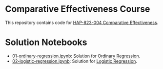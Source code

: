 # Comparative Effectiveness Course

This repository contains code for [HAP-823-004 Comparative Effectiveness](http://openonlinecourses.com/causalanalysis/default.html).

# Solution Notebooks

- [01-ordinary-regression.ipynb](01-ordinary-regression.ipynb): Solution for [Ordinary Regression](http://openonlinecourses.com/causalanalysis/Ordinary%20Regression.asp).
- [02-logistic-regression.ipynb](02-logistic-regression.ipynb): Solution for [Logistic Regression](http://openonlinecourses.com/causalanalysis/Logistic%20Regression.asp).
